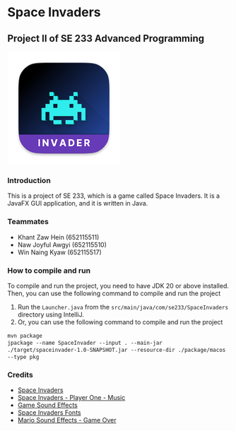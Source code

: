 # Space Invaders
## Project II of SE 233 Advanced Programming
![Space Invader Logo](./package/macos/SpaceInvader-background.png)
### Introduction
This is a project of SE 233, which is a game called Space Invaders. It is a JavaFX GUI application, and it is written in Java.


### Teammates
- Khant Zaw Hein (652115511)
- Naw Joyful Awgyi (652115510)
- Win Naing Kyaw (652115517)

### How to compile and run
To compile and run the project, you need to have JDK 20 or above installed. Then, you can use the following command to compile and run the project

1. Run the `Launcher.java` from the `src/main/java/com/se233/SpaceInvaders` directory using IntelliJ.
2. Or, you can use the following command to compile and run the project
```shell
mvn package
jpackage --name SpaceInvader --input . --main-jar ./target/spaceinvader-1.0-SNAPSHOT.jar --resource-dir ./package/macos --type pkg
```

### Credits
- [Space Invaders](https://en.wikipedia.org/wiki/Space_Invaders)
- [Space Invaders - Player One - Music](https://www.youtube.com/watch?v=F2lGJMrUUHw&pp=ygUOc3BhY2UgaW52YWRlcnM%3D)
- [Game Sound Effects](https://www.classicgaming.cc/classics/space-invaders/sounds)
- [Space Invaders Fonts](https://www.classicgaming.cc/classics/space-invaders/icons-and-fonts)
- [Mario Sound Effects - Game Over](https://www.youtube.com/watch?v=BVQ_JHmvhCM&ab_channel=SuperMarioBroz)